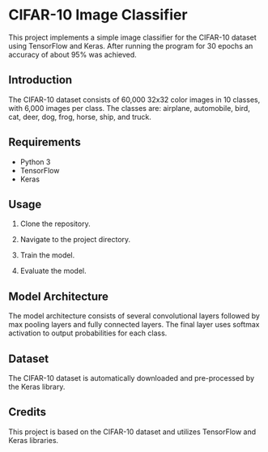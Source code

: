 # CIFAR-10 Image Classifier

This project implements a simple image classifier for the CIFAR-10 dataset using TensorFlow and Keras. After running the program for 30 epochs an accuracy of about 95% was achieved.

## Introduction

The CIFAR-10 dataset consists of 60,000 32x32 color images in 10 classes, with 6,000 images per class. The classes are: airplane, automobile, bird, cat, deer, dog, frog, horse, ship, and truck.

## Requirements

- Python 3
- TensorFlow
- Keras

## Usage

1. Clone the repository.

2. Navigate to the project directory.

3. Train the model.

4. Evaluate the model.




## Model Architecture

The model architecture consists of several convolutional layers followed by max pooling layers and fully connected layers. The final layer uses softmax activation to output probabilities for each class.

## Dataset

The CIFAR-10 dataset is automatically downloaded and pre-processed by the Keras library.

## Credits

This project is based on the CIFAR-10 dataset and utilizes TensorFlow and Keras libraries.
